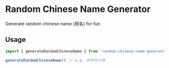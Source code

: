 # Random Chinese Name Generator

Generate random chinese name (网名) for fun

## Usage

```js
import { generateRandomChineseName } from 'random-chinese-name-generator'

generateRandomChineseName() // e.g. 坏坏の小帅
```
